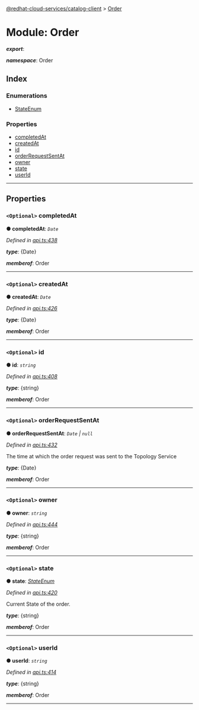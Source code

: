 [@redhat-cloud-services/catalog-client](../README.md) > [Order](../modules/order.md)

# Module: Order

*__export__*: 

*__namespace__*: Order

## Index

### Enumerations

* [StateEnum](../enums/order.stateenum.md)

### Properties

* [completedAt](order.md#completedat)
* [createdAt](order.md#createdat)
* [id](order.md#id)
* [orderRequestSentAt](order.md#orderrequestsentat)
* [owner](order.md#owner)
* [state](order.md#state)
* [userId](order.md#userid)

---

## Properties

<a id="completedat"></a>

### `<Optional>` completedAt

**● completedAt**: *`Date`*

*Defined in [api.ts:438](https://github.com/RedHatInsights/javascript-clients/blob/master/packages/catalog/api.ts#L438)*

*__type__*: {Date}

*__memberof__*: Order

___
<a id="createdat"></a>

### `<Optional>` createdAt

**● createdAt**: *`Date`*

*Defined in [api.ts:426](https://github.com/RedHatInsights/javascript-clients/blob/master/packages/catalog/api.ts#L426)*

*__type__*: {Date}

*__memberof__*: Order

___
<a id="id"></a>

### `<Optional>` id

**● id**: *`string`*

*Defined in [api.ts:408](https://github.com/RedHatInsights/javascript-clients/blob/master/packages/catalog/api.ts#L408)*

*__type__*: {string}

*__memberof__*: Order

___
<a id="orderrequestsentat"></a>

### `<Optional>` orderRequestSentAt

**● orderRequestSentAt**: *`Date` \| `null`*

*Defined in [api.ts:432](https://github.com/RedHatInsights/javascript-clients/blob/master/packages/catalog/api.ts#L432)*

The time at which the order request was sent to the Topology Service

*__type__*: {Date}

*__memberof__*: Order

___
<a id="owner"></a>

### `<Optional>` owner

**● owner**: *`string`*

*Defined in [api.ts:444](https://github.com/RedHatInsights/javascript-clients/blob/master/packages/catalog/api.ts#L444)*

*__type__*: {string}

*__memberof__*: Order

___
<a id="state"></a>

### `<Optional>` state

**● state**: *[StateEnum](../enums/order.stateenum.md)*

*Defined in [api.ts:420](https://github.com/RedHatInsights/javascript-clients/blob/master/packages/catalog/api.ts#L420)*

Current State of the order.

*__type__*: {string}

*__memberof__*: Order

___
<a id="userid"></a>

### `<Optional>` userId

**● userId**: *`string`*

*Defined in [api.ts:414](https://github.com/RedHatInsights/javascript-clients/blob/master/packages/catalog/api.ts#L414)*

*__type__*: {string}

*__memberof__*: Order

___

